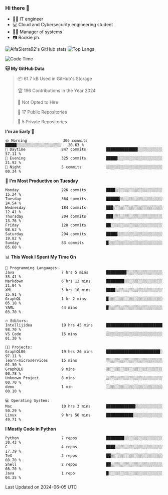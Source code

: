 ### Hi there 👋
- 👨‍💻 IT engineer
- 💻 Cloud and Cybersecurity engineering student
- 👨‍💼 Manager of systems
- 📷 Rookie ph.


![AlfaSierra92's GitHub stats](https://github-readme-stats.vercel.app/api?username=AlfaSierra92&theme=nord)
![Top Langs](https://github-readme-stats.vercel.app/api/top-langs/?username=AlfaSierra92&theme=nord&layout=compact)

<!--START_SECTION:waka-->
![Code Time](http://img.shields.io/badge/Code%20Time-134%20hrs%203%20mins-blue)

**🐱 My GitHub Data** 

> 📦 61.7 kB Used in GitHub's Storage 
 > 
> 🏆 196 Contributions in the Year 2024
 > 
> 🚫 Not Opted to Hire
 > 
> 📜 17 Public Repositories 
 > 
> 🔑 5 Private Repositories 
 > 
**I'm an Early 🐤** 

```text
🌞 Morning                306 commits         █████░░░░░░░░░░░░░░░░░░░░   20.63 % 
🌆 Daytime                847 commits         ██████████████░░░░░░░░░░░   57.11 % 
🌃 Evening                325 commits         █████░░░░░░░░░░░░░░░░░░░░   21.92 % 
🌙 Night                  5 commits           ░░░░░░░░░░░░░░░░░░░░░░░░░   00.34 % 
```
📅 **I'm Most Productive on Tuesday** 

```text
Monday                   226 commits         ████░░░░░░░░░░░░░░░░░░░░░   15.24 % 
Tuesday                  364 commits         ██████░░░░░░░░░░░░░░░░░░░   24.54 % 
Wednesday                184 commits         ███░░░░░░░░░░░░░░░░░░░░░░   12.41 % 
Thursday                 204 commits         ███░░░░░░░░░░░░░░░░░░░░░░   13.76 % 
Friday                   128 commits         ██░░░░░░░░░░░░░░░░░░░░░░░   08.63 % 
Saturday                 294 commits         █████░░░░░░░░░░░░░░░░░░░░   19.82 % 
Sunday                   83 commits          █░░░░░░░░░░░░░░░░░░░░░░░░   05.60 % 
```


📊 **This Week I Spent My Time On** 

```text
💬 Programming Languages: 
Java                     7 hrs 5 mins        █████████░░░░░░░░░░░░░░░░   35.41 % 
Markdown                 6 hrs 12 mins       ████████░░░░░░░░░░░░░░░░░   31.04 % 
XML                      3 hrs 10 mins       ████░░░░░░░░░░░░░░░░░░░░░   15.91 % 
GraphQL                  1 hr 2 mins         █░░░░░░░░░░░░░░░░░░░░░░░░   05.18 % 
YAML                     44 mins             █░░░░░░░░░░░░░░░░░░░░░░░░   03.70 % 

🔥 Editors: 
Intellijidea             19 hrs 45 mins      █████████████████████████   98.70 % 
VS Code                  15 mins             ░░░░░░░░░░░░░░░░░░░░░░░░░   01.30 % 

🐱‍💻 Projects: 
GraphQL06                19 hrs 26 mins      ████████████████████████░   97.11 % 
learn-microservices      15 mins             ░░░░░░░░░░░░░░░░░░░░░░░░░   01.30 % 
GraphQL6                 9 mins              ░░░░░░░░░░░░░░░░░░░░░░░░░   00.78 % 
Unknown Project          8 mins              ░░░░░░░░░░░░░░░░░░░░░░░░░   00.70 % 
demo                     1 min               ░░░░░░░░░░░░░░░░░░░░░░░░░   00.10 % 

💻 Operating System: 
Mac                      10 hrs 3 mins       █████████████░░░░░░░░░░░░   50.29 % 
Linux                    9 hrs 56 mins       ████████████░░░░░░░░░░░░░   49.71 % 
```

**I Mostly Code in Python** 

```text
Python                   7 repos             ████████░░░░░░░░░░░░░░░░░   30.43 % 
C                        4 repos             ████░░░░░░░░░░░░░░░░░░░░░   17.39 % 
TeX                      2 repos             ██░░░░░░░░░░░░░░░░░░░░░░░   08.70 % 
Shell                    2 repos             ██░░░░░░░░░░░░░░░░░░░░░░░   08.70 % 
Java                     1 repo              █░░░░░░░░░░░░░░░░░░░░░░░░   04.35 % 
```




 Last Updated on 2024-06-05 UTC
<!--END_SECTION:waka-->

<!--
**AlfaSierra92/AlfaSierra92** is a ✨ _special_ ✨ repository because its `README.md` (this file) appears on your GitHub profile.

Here are some ideas to get you started:

- 🔭 I’m currently working on ...
- 🌱 I’m currently learning ...
- 👯 I’m looking to collaborate on ...
- 🤔 I’m looking for help with ...
- 💬 Ask me about ...
- 📫 How to reach me: ...
- 😄 Pronouns: ...
- ⚡ Fun fact: ...
-->
